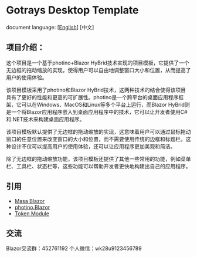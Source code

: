 # Gotrays Desktop Template

document language: [[English](README.en.md)] [中文]

## 项目介绍：

这个项目是一个基于photino+Blazor HyBrid技术实现的项目模板，它提供了一个无边框的拖动缩放的实现，使得用户可以自由地调整窗口大小和位置，从而提高了用户的使用体验。

该项目模板采用了photino和Blazor HyBrid技术，这两种技术的结合使得该项目具有了更好的性能和更高的可扩展性。photino是一个跨平台的桌面应用程序框架，它可以在Windows、MacOS和Linux等多个平台上运行，而Blazor HyBrid则是一个将Blazor应用程序嵌入到桌面应用程序中的技术，它可以让开发者使用C#和.NET技术来构建桌面应用程序。

该项目模板默认提供了无边框的拖动缩放的实现，这意味着用户可以通过鼠标拖动窗口的任意位置来改变窗口的大小和位置，而不需要使用传统的边框和标题栏。这种设计不仅可以提高用户的使用体验，还可以让应用程序更加美观和简洁。

除了无边框的拖动缩放功能，该项目模板还提供了其他一些常用的功能，例如菜单栏、工具栏、状态栏等，这些功能可以帮助开发者更快地构建出自己的应用程序。

## 引用

- [Masa Blazor](https://www.masastack.com/blazor)
- [photino.Blazor](https://github.com/tryphotino/photino.Blazor)
- [Token Module](https://github.com/239573049/token-module)


## 交流

Blazor交流群：452761192
个人微信：wk28u9123456789